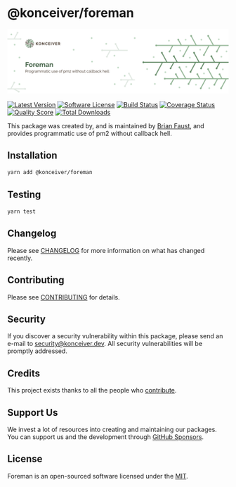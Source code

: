 # @konceiver/foreman

<p align="center"><img src="./banner.png" /></p>

[![Latest Version](https://badgen.net/npm/v/@konceiver/foreman)](https://npmjs.com/package/@konceiver/foreman)
[![Software License](https://badgen.net/npm/license/@konceiver/foreman)](https://npmjs.com/package/@konceiver/foreman)
[![Build Status](https://img.shields.io/github/workflow/status/konceiver/foreman/run-tests?label=tests)](https://github.com/konceiver/foreman/actions?query=workflow%3Arun-tests+branch%3Amaster)
[![Coverage Status](https://badgen.net/codeclimate/coverage/konceiver/foreman)](https://codeclimate.com/github/konceiver/foreman)
[![Quality Score](https://badgen.net/codeclimate/maintainability/konceiver/foreman)](https://codeclimate.com/github/konceiver/foreman)
[![Total Downloads](https://badgen.net/npm/dt/konceiver/foreman)](https://npmjs.com/package/@konceiver/foreman)

This package was created by, and is maintained by [Brian Faust](https://github.com/faustbrian), and provides programmatic use of pm2 without callback hell.

## Installation

```bash
yarn add @konceiver/foreman
```

## Testing

```bash
yarn test
```

## Changelog

Please see [CHANGELOG](CHANGELOG.md) for more information on what has changed recently.

## Contributing

Please see [CONTRIBUTING](CONTRIBUTING.md) for details.

## Security

If you discover a security vulnerability within this package, please send an e-mail to security@konceiver.dev. All security vulnerabilities will be promptly addressed.

## Credits

This project exists thanks to all the people who [contribute](../../contributors).

## Support Us

We invest a lot of resources into creating and maintaining our packages. You can support us and the development through [GitHub Sponsors](https://github.com/sponsors/faustbrian).

## License

Foreman is an open-sourced software licensed under the [MIT](LICENSE.md).
